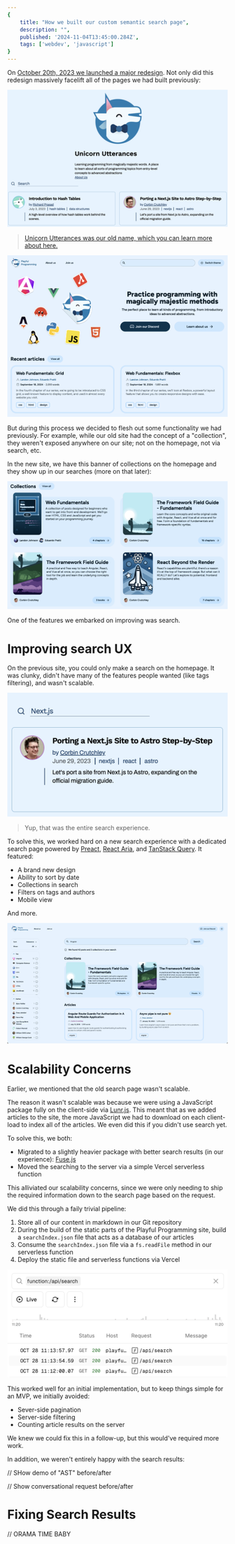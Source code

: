 ```yaml
---
{
	title: "How we built our custom semantic search page",
	description: "",
	published: '2024-11-04T13:45:00.284Z',
	tags: ['webdev', 'javascript']
}
---
```


On [October 20th, 2023 we launched a major redesign](https://github.com/playfulprogramming/playfulprogramming/pull/497). Not only did this redesign massively facelift all of the pages we had built previously:

![TODO: Write](./uu_homepage_before.png)

> [Unicorn Utterances was our old name, which you can learn more about here.](/posts/rebrand-to-playful-programming)

![TODO: Write](./pfp_homepage_after.png)

But during this process we decided to flesh out some functionality we had previously. For example, while our old site had the concept of a "collection", they weren't exposed anywhere on our site; not on the homepage, not via search, etc.

In the new site, we have this banner of collections on the homepage and they show up in our searches (more on that later):

![TODO: Write](./collections_preview.png)

One of the features we embarked on improving was search.

# Improving search UX

On the previous site, you could only make a search on the homepage. It was clunky, didn't have many of the features people wanted (like tags filtering), and wasn't scalable.

![TODO: Write](./uu_search_before.png)

> Yup, that was the entire search experience.

To solve this, we worked hard on a new search experience with a dedicated search page powered by [Preact](https://preactjs.com/), [React Aria](https://react-spectrum.adobe.com/react-aria/), and [TanStack Query](https://tanstack.com/query/). It featured:

- A brand new design
- Ability to sort by date
- Collections in search
- Filters on tags and authors
- Mobile view

And more.

![TODO: search](./pfp_search_after.png)

# Scalability Concerns

Earlier, we mentioned that the old search page wasn't scalable.

The reason it wasn't scalable was because we were using a JavaScript package fully on the client-side via [Lunr.js](https://lunrjs.com/). This meant that as we added articles to the site, the more JavaScript we had to download on each client-load to index all of the articles. We even did this if you didn't use search yet.

To solve this, we both:

- Migrated to a slightly heavier package with better search results (in our experience): [Fuse.js](https://www.fusejs.io/)
- Moved the searching to the server via a simple Vercel serverless function

 This alliviated our scalability concerns, since we were only needing to ship the required information down to the search page based on the request.

We did this through a faily trivial pipeline:

1) Store all of our content in markdown in our Git repository
2) During the build of the static parts of the Playful Programming site, build a `searchIndex.json` file that acts as a database of our articles
3) Consume the `searchIndex.json` file via a `fs.readFile` method in our serverless function
4) Deploy the static file and serverless functions via Vercel

![TODO: Write](./vercel_search.png)

This worked well for an initial implementation, but to keep things simple for an MVP, we initially avoided:

- Sever-side pagination
- Server-side filtering
- Counting article results on the server

We knew we could fix this in a follow-up, but this would've required more work.

In addition, we weren't entirely happy with the search results:

// SHow demo of "AST" before/after

// Show conversational request before/after

# Fixing Search Results

// ORAMA TIME BABY